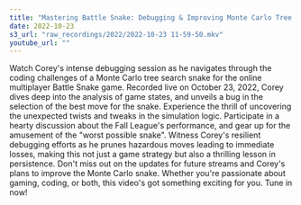 ```yaml
---
title: "Mastering Battle Snake: Debugging & Improving Monte Carlo Tree Search Algorithm in Rust" "
date: 2022-10-23
s3_url: "raw_recordings/2022/2022-10-23 11-59-50.mkv"
youtube_url: ""
---
```


Watch Corey's intense debugging session as he navigates through the coding challenges of a Monte Carlo tree search snake for the online multiplayer Battle Snake game. Recorded live on October 23, 2022, Corey dives deep into the analysis of game states, and unveils a bug in the selection of the best move for the snake. Experience the thrill of uncovering the unexpected twists and tweaks in the simulation logic. Participate in a hearty discussion about the Fall League's performance, and gear up for the amusement of the "worst possible snake". Witness Corey's resilient debugging efforts as he prunes hazardous moves leading to immediate losses, making this not just a game strategy but also a thrilling lesson in persistence. Don't miss out on the updates for future streams and Corey's plans to improve the Monte Carlo snake. Whether you're passionate about gaming, coding, or both, this video's got something exciting for you. Tune in now!
